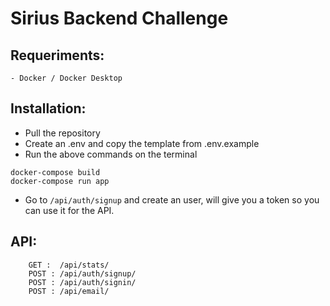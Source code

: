 # Sirius Backend Challenge

## Requeriments:
    - Docker / Docker Desktop

## Installation:
 - Pull the repository
 - Create an .env and copy the template from .env.example
 - Run the above  commands on the terminal
```
docker-compose build
docker-compose run app
```
- Go to ```/api/auth/signup``` and create an user, will give you a token so you can use it for the API.

## API:
```
    GET :  /api/stats/
    POST : /api/auth/signup/
    POST : /api/auth/signin/
    POST : /api/email/
```
